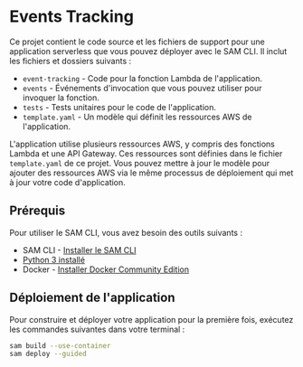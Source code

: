 # Events Tracking

Ce projet contient le code source et les fichiers de support pour une application serverless que vous pouvez déployer avec le SAM CLI. Il inclut les fichiers et dossiers suivants :

- `event-tracking` - Code pour la fonction Lambda de l'application.
- `events` - Événements d'invocation que vous pouvez utiliser pour invoquer la fonction.
- `tests` - Tests unitaires pour le code de l'application.
- `template.yaml` - Un modèle qui définit les ressources AWS de l'application.

L'application utilise plusieurs ressources AWS, y compris des fonctions Lambda et une API Gateway. Ces ressources sont définies dans le fichier `template.yaml` de ce projet. Vous pouvez mettre à jour le modèle pour ajouter des ressources AWS via le même processus de déploiement qui met à jour votre code d'application.

## Prérequis

Pour utiliser le SAM CLI, vous avez besoin des outils suivants :

- SAM CLI - [Installer le SAM CLI](https://docs.aws.amazon.com/serverless-application-model/latest/developerguide/serverless-sam-cli-install.html)
- [Python 3 installé](https://www.python.org/downloads/)
- Docker - [Installer Docker Community Edition](https://hub.docker.com/search/?type=edition&offering=community)

## Déploiement de l'application

Pour construire et déployer votre application pour la première fois, exécutez les commandes suivantes dans votre terminal :

```bash
sam build --use-container
sam deploy --guided
```

